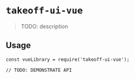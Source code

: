 # `takeoff-ui-vue`

> TODO: description

## Usage

```
const vueLibrary = require('takeoff-ui-vue');

// TODO: DEMONSTRATE API
```
